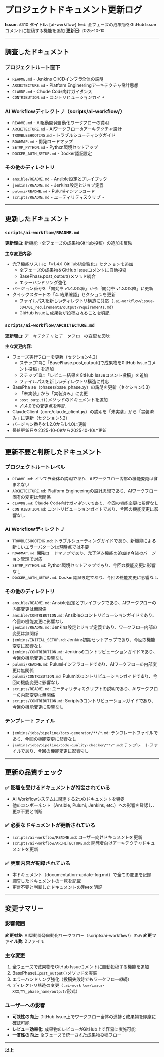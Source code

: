 # プロジェクトドキュメント更新ログ

**Issue**: #310
**タイトル**: [ai-workflow] feat: 全フェーズの成果物をGitHub Issueコメントに投稿する機能を追加
**更新日**: 2025-10-10

---

## 調査したドキュメント

### プロジェクトルート直下
- `README.md` - Jenkins CI/CDインフラ全体の説明
- `ARCHITECTURE.md` - Platform Engineeringアーキテクチャ設計思想
- `CLAUDE.md` - Claude Code向けガイダンス
- `CONTRIBUTION.md` - コントリビューションガイド

### AI Workflowディレクトリ（scripts/ai-workflow/）
- `README.md` - AI駆動開発自動化ワークフローの説明
- `ARCHITECTURE.md` - AIワークフローのアーキテクチャ設計
- `TROUBLESHOOTING.md` - トラブルシューティングガイド
- `ROADMAP.md` - 開発ロードマップ
- `SETUP_PYTHON.md` - Python環境セットアップ
- `DOCKER_AUTH_SETUP.md` - Docker認証設定

### その他のディレクトリ
- `ansible/README.md` - Ansible設定とプレイブック
- `jenkins/README.md` - Jenkins設定とジョブ定義
- `pulumi/README.md` - Pulumiインフラコード
- `scripts/README.md` - ユーティリティスクリプト

---

## 更新したドキュメント

### `scripts/ai-workflow/README.md`
**更新理由**: 新機能（全フェーズの成果物GitHub投稿）の追加を反映

**主な変更内容**:
- 完了機能リストに「v1.4.0 GitHub統合強化」セクションを追加
  - 全フェーズの成果物をGitHub Issueコメントに自動投稿
  - BasePhase.post_output()メソッド統合
  - エラーハンドリング強化
- バージョン番号を「開発中 v1.4.0以降」から「開発中 v1.5.0以降」に更新
- クイックスタートの「4. 結果確認」セクションを更新
  - ファイルパスを新しいディレクトリ構造に対応（`.ai-workflow/issue-304/01_requirements/output/requirements.md`）
  - GitHub Issueに成果物が投稿されることを明記

### `scripts/ai-workflow/ARCHITECTURE.md`
**更新理由**: アーキテクチャとデータフローの変更を反映

**主な変更内容**:
- フェーズ実行フローを更新（セクション4.2）
  - ステップ10に「BasePhase.post_output()で成果物をGitHub Issueコメント投稿」を追加
  - ステップ16に「レビュー結果をGitHub Issueコメント投稿」を追加
  - ファイルパスを新しいディレクトリ構造に対応
- BasePha se（phases/base_phase.py）の説明を更新（セクション5.3）
  - 「未実装」から「実装済み」に変更
  - `post_output()`メソッドのドキュメントを追加
  - v1.4.0での変更点を明記
- ClaudeClient（core/claude_client.py）の説明を「未実装」から「実装済み」に更新（セクション5.2）
- バージョン番号を1.2.0から1.4.0に更新
- 最終更新日を2025-10-09から2025-10-10に更新

---

## 更新不要と判断したドキュメント

### プロジェクトルートレベル
- `README.md`: インフラ全体の説明であり、AIワークフロー内部の機能変更は含まれない
- `ARCHITECTURE.md`: Platform Engineeringの設計思想であり、AIワークフロー固有の変更は無関係
- `CLAUDE.md`: Claude Code向けガイダンスであり、今回の機能変更に影響なし
- `CONTRIBUTION.md`: コントリビューションガイドであり、今回の機能変更に影響なし

### AI Workflowディレクトリ
- `TROUBLESHOOTING.md`: トラブルシューティングガイドであり、新機能による新しいエラーパターンは現時点では不要
- `ROADMAP.md`: 開発ロードマップであり、完了済み機能の追加は今後のバージョン管理で対応
- `SETUP_PYTHON.md`: Python環境セットアップであり、今回の機能変更に影響なし
- `DOCKER_AUTH_SETUP.md`: Docker認証設定であり、今回の機能変更に影響なし

### その他のディレクトリ
- `ansible/README.md`: Ansible設定とプレイブックであり、AIワークフローの内部変更は無関係
- `ansible/CONTRIBUTION.md`: Ansibleのコントリビューションガイドであり、今回の機能変更に影響なし
- `jenkins/README.md`: Jenkins設定とジョブ定義であり、ワークフロー内部の変更は無関係
- `jenkins/INITIAL_SETUP.md`: Jenkins初期セットアップであり、今回の機能変更に影響なし
- `jenkins/CONTRIBUTION.md`: Jenkinsのコントリビューションガイドであり、今回の機能変更に影響なし
- `pulumi/README.md`: Pulumiインフラコードであり、AIワークフローの内部変更は無関係
- `pulumi/CONTRIBUTION.md`: Pulumiのコントリビューションガイドであり、今回の機能変更に影響なし
- `scripts/README.md`: ユーティリティスクリプトの説明であり、AIワークフローの内部変更は無関係
- `scripts/CONTRIBUTION.md`: Scriptsのコントリビューションガイドであり、今回の機能変更に影響なし

### テンプレートファイル
- `jenkins/jobs/pipeline/docs-generator/**/*.md`: テンプレートファイルであり、今回の機能変更に影響なし
- `jenkins/jobs/pipeline/code-quality-checker/**/*.md`: テンプレートファイルであり、今回の機能変更に影響なし

---

## 更新の品質チェック

### ✅ 影響を受けるドキュメントが特定されている
- AI Workflowシステムに関連する2つのドキュメントを特定
- 他のコンポーネント（Ansible, Pulumi, Jenkins, etc.）への影響を確認し、更新不要と判断

### ✅ 必要なドキュメントが更新されている
- `scripts/ai-workflow/README.md`: ユーザー向けドキュメントを更新
- `scripts/ai-workflow/ARCHITECTURE.md`: 開発者向けアーキテクチャドキュメントを更新

### ✅ 更新内容が記録されている
- 本ドキュメント（documentation-update-log.md）で全ての変更を記録
- 調査したドキュメントの一覧を記載
- 更新不要と判断したドキュメントの理由を明記

---

## 変更サマリー

### 影響範囲
**変更対象**: AI駆動開発自動化ワークフロー（scripts/ai-workflow/）のみ
**変更ファイル数**: 2ファイル

### 主な変更
1. 全フェーズで成果物をGitHub Issueコメントに自動投稿する機能を追加
2. BasePhaseに`post_output()`メソッドを実装
3. エラーハンドリング強化（投稿失敗時でもワークフロー継続）
4. ディレクトリ構造の変更（`.ai-workflow/issue-XXX/YY_phase_name/output/`形式）

### ユーザーへの影響
- **可視性の向上**: GitHub Issue上でワークフロー全体の進捗と成果物を即座に確認可能
- **レビュー効率化**: 成果物のレビューがGitHub上で容易に実施可能
- **一貫性の向上**: 全フェーズで統一された成果物投稿フロー

---

**以上**
